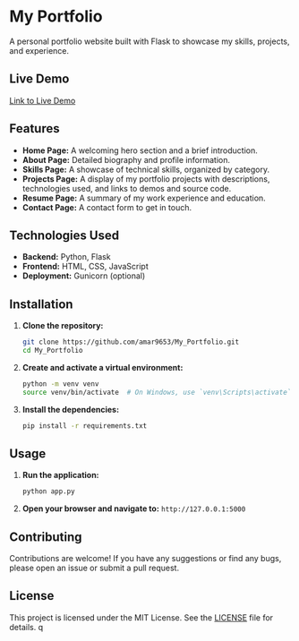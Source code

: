 # My Portfolio

A personal portfolio website built with Flask to showcase my skills, projects, and experience.

## Live Demo

[Link to Live Demo](https://your-demo-link.com)

## Features

*   **Home Page:** A welcoming hero section and a brief introduction.
*   **About Page:** Detailed biography and profile information.
*   **Skills Page:** A showcase of technical skills, organized by category.
*   **Projects Page:** A display of my portfolio projects with descriptions, technologies used, and links to demos and source code.
*   **Resume Page:** A summary of my work experience and education.
*   **Contact Page:** A contact form to get in touch.

## Technologies Used

*   **Backend:** Python, Flask
*   **Frontend:** HTML, CSS, JavaScript
*   **Deployment:** Gunicorn (optional)

## Installation

1.  **Clone the repository:**
    ```bash
    git clone https://github.com/amar9653/My_Portfolio.git
    cd My_Portfolio
    ```
2.  **Create and activate a virtual environment:**
    ```bash
    python -m venv venv
    source venv/bin/activate  # On Windows, use `venv\Scripts\activate`
    ```
3.  **Install the dependencies:**
    ```bash
    pip install -r requirements.txt
    ```

## Usage

1.  **Run the application:**
    ```bash
    python app.py
    ```
2.  **Open your browser and navigate to:** `http://127.0.0.1:5000`

## Contributing

Contributions are welcome! If you have any suggestions or find any bugs, please open an issue or submit a pull request.

## License

This project is licensed under the MIT License. See the [LICENSE](LICENSE) file for details.
q